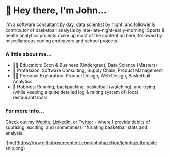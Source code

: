 # 👋 Hey there, I'm John...
I'm a software consultant by day, data scientist by night, and follower & contributor of basketball analysis by late-late-night-early-morning.
Sports & health analytics projects make up most of the content on here, followed by miscellaneous coding endeavors and school projects.

### A little about me...
- 👨‍🎓 Education: Econ & Business (Undergrad), Data Science (Masters)
- 💼 Profession: Software Consulting, Supply Chain, Product Management
- 👨‍💻 Personal Exploration: Product Design, Web Design, Basketball Analytics
- 🏃‍ Hobbies: Running, backpacking, basketball (watching), and trying (while keeping a quite detailed log & raiting system of) local restaurants/bars

### For more info...
Check out my [Webite](https://johncwhazelton.com), [LinkedIn](https://www.linkedin.com/in/john-hazelton-352368156/), or [Twitter](https://twitter.com/John76058513) - where I provide tidbits of suprising, exciting, and (sometimes) infuriating basketball stats and analysis.

![me](https://raw.githubusercontent.com/johnhazelton/johnhazelton/site snip.png)


